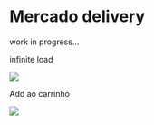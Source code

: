 <h1>Mercado delivery</h1>
<p>work in progress...</p>
<p>infinite load</p>
<img src="https://github.com/LeonardoDaLuz/Mercado-delivery/blob/main/outros/1617826996071.gif?raw=true" />
<p>Add ao carrinho</p>
<img src="https://github.com/LeonardoDaLuz/Mercado-delivery/blob/main/outros/1617934562914.gif?raw=true" />
